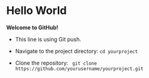 # Hello World

**Welcome to GitHub!**

- This line is using Git push.

- Navigate to the project directory: ```cd yourproject```

- Clone the repository: ``` git clone https://github.com/yourusername/yourproject.git```
